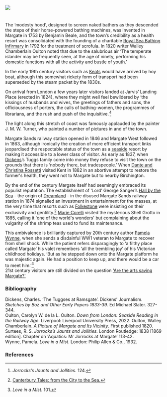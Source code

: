 <a href="https://dev.visual-essays.app"><img src="https://dev-visual-essays.netlify.app/images/ve-button.png"></a> 
<param ve-config title="Margate in the nineteenth century" author="Professor Carolyn Oulton" layout="vtl" banner="/images/banners/19c.jpg">

<param ve-entity eid="Q618045" aliases="Margate">

#

The ‘modesty hood’, designed to screen naked bathers as they descended the steps of their horse-powered bathing machines, was invented in Margate in 1753 by Benjamin Beale, and the town’s credibility as a health resort was consolidated with the founding of a charitable [Royal Sea Bathing Infirmary](http://glorious-and-unknown.co.uk/margate-royal-sea-bathing-infirmary/) in 1792 for the treatment of scrofula. In 1820 writer Walley Chamberlain Oulton noted that due to the salubrious air ‘The temperate islander may be frequently seen, at the age of ninety, performing his domestic functions with all the activity and bustle of youth.’ 
<param ve-image url="https://iiif.wellcomecollection.org/image/L0017751/full/full/0/default.jpg"  label="Margate, Kent: a woman diving off a bathing wagon in to the sea. Coloured etching, ca. 1800." attribution"Wellcome Collection: Public Domain Mark">

In the early 19th century visitors such as [Keats](/19c/19c-keats-margate/) would have arrived by hoy boat, although this somewhat rickety form of transport had been superseded by the steam packet by the 1830s. 
<param ve-image url="https://upload.wikimedia.org/wikipedia/commons/4/46/Scene_aboard_a_Margate_hoy.jpg" label="Scene aboard a Margate Hoy, 1804" attribution="Published by John Fairburn, Public domain, via Wikimedia Commons">

On arrival from London a few years later visitors landed at Jarvis’ Landing Place (erected in 1824), where they might well feel bewildered by ‘the kissings of husbands and wives, the greetings of fathers and sons, the officiousness of porters, the calls of bathing-women, the programmes of librarians, and the rush and push of the inquisitive.’[^ref1]
<param ve-image url="/dickens/images/Margatefromtheparade.JPG" label="Margate from the Parade" attribution="©The British Library Board c11802-06 / Maps K.Top.17.4.e.">

The light along this stretch of coast was famously applauded by the painter J. M. W. Turner, who painted a number of pictures in and of the town.
<param ve-image url="/dickens/images/distantMargate.jpg" label="Joseph Mallord William Turner, ‘A Distant View of Margate After Sunset’, c.1840, Tate (N05239), digital image" attribution="©Tate released under Creative Commons CC-BY-NC-ND (3.0 Unported">

Margate Sands railway station opened in 1846 and Margate West followed in 1863, although ironically the creation of more efficient transport links jeopardised the respectable status of the town as a [seaside](/19c/19c-seaside) resort by making it accessible to a lower class of visitor. As early as 1837, when [Dickens](/dickens/dickens-biographyDickens)’s Tuggs family come into money they refuse to visit the town on the grounds that there is ‘nobody there, but tradespeople.’ When [Dante and Christina Rossetti](/19c/19c-rossetti-biography) visited Kent in 1882 in an abortive attempt to restore the former's health, they went not to Margate but to nearby Birchington.
<param ve-image url="/dickens/images/AViewatMargatemaps_k_top_17_4_d.jpg" label="A view at Margate" attribution="©The British Library Board">

By the end of the century Margate itself had seemingly embraced its populist reputation. The establishment of ‘Lord’ George Sanger’s [Hall by the Sea](http://glorious-and-unknown.co.uk/margate-hall-by-the-sea/) - the origin of [Dreamland](https://www.youtube.com/watch?v=461nK7mazNo) - in the disused Margate Sands railway station in 1874 signalled an investment in entertainment for the masses, at the very time that resorts such as [Folkestone](19c/19c-folkestone) were insisting on their exclusivity and gentility.[^ref2] [Marie Corelli](http://jvc.oup.com/2015/07/20/alyson-hunt-an-unrecognised-memento-of-the-past/) visited the mysterious Shell Grotto in 1885, calling it 'one of the world's wonders' but complaining about the vulgarity of the shrimp teas used to fund its maintenance.
<param ve-image url="https://upload.wikimedia.org/wikipedia/commons/b/ba/The_jetty%2C_Margate%2C_Kent%2C_England%2C_ca._1897.jpg" label="Margate, 1897" attribution="Detroit Publishing Co., under license from Photoglob Zürich, Public domain, via Wikimedia Commons">

This ambivalence is brilliantly captured by 20th century author [Pamela Wynne](20c/20c-wynne-biography), when she sends a disdainful WW1 veteran to Margate to recover from shell shock. While the patient refers disparagingly to ‘a filthy place called Margate’  his valet remembers ‘all the trembling joy’ of his Victorian childhood holidays. ‘But as he stepped down onto the Margate platform he was majestic again. He had a position to keep up, and there would be a car to meet him.’[^ref3]   
21st century visitors are still divided on the question ['Are the arts saving Margate?'](https://www.bbc.co.uk/programmes/p07vs8sz) 
<param ve-image url="https://upload.wikimedia.org/wikipedia/commons/1/16/The_harbor%2C_I.%2C_Margate%2C_England-LCCN2002697065.jpg" label="The Harbour, Margate c1890-1900" attribution="Photochrom Print Collection, Public domain, via Wikimedia Commons">

### Bibliography

Dickens, Charles. ‘The Tuggses at Ramsgate’. Dickens’ Journalism. _Sketches by Boz and Other Early Papers 1833-39_. Ed Michael Slater. 327-344.   
Oulton, Carolyn W. de la L. Oulton. _Down from London: Seaside Reading in the Railway Age_. Liverpool: Liverpool University Press, 2022.
Oulton, Walley Chamberlain. [_A Picture of Margate and Its Vicinity_.](https://books.google.com.gh/books?id=ExEHAAAAQAAJ&printsec=frontcover#v=onepage&q&f=false) First published 1820.   
Surtees, R. S. _Jorrocks’s Jaunts and Jollities._ London Routledge: 1838 [1869 edition]. Chapter on ‘Aquatics: Mr Jorrocks at Margate’ 113-42.   
Wynne, Pamela. _Love in a Mist_. London: Philip Allen & Co., 1932.   
<param ve-image url="/20c/images/lovemist.jpg" label="Love in a Mist" attribution="© Estate of of R. John Holmgren">


### References

[^ref1]: _Jorrocks’s Jaunts and Jollities_. 124.
[^ref2]: [Canterbury Tales: from the City to the Sea.](https://www.youtube.com/watch?v=461nK7mazNo)
[^ref3]: _Love in a Mist_. 101.
